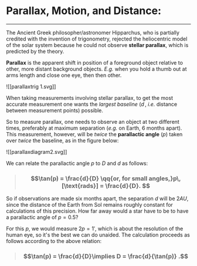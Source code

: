 # Parallax, Motion, and Distance:
***

The Ancient Greek philosopher/astronomer Hipparchus, who is partially credited with the invention of trigonometry, rejected the heliocentric model of the solar system because he could not observe **stellar parallax**, which is predicted by the theory.

**Parallax** is the apparent shift in position of a foreground object relative to other, more distant background objects. *E.g.* when you hold a thumb out at arms length and close one eye, then then other. 

![[parallaxtrig 1.svg]]

When taking measurements involving stellar parallax, to get the most accurate measurement one wants the *largest baseline* ($d\,$, *i.e.* distance between measurement points) possible. 

So to measure parallax, one needs to observe an object at two different times, preferably at maximum separation (*e.g.* on Earth, 6 months apart). This measurement, however, will be *twice* the **parallactic angle** ($p$) taken over *twice* the baseline, as in the figure below:


![[parallaxdiagram2.svg]]

We can relate the parallactic angle $p$ to $D$ and $d$ as follows:


> ### $$\tan(p) = \frac{d}{D} \qq{or, for small angles,}p\,[\text{rads}] = \frac{d}{D}. $$


So if observations are made six months apart, the separation $d$ will be $2AU$, since the distance of the Earth from Sol remains roughly constant for calculations of this precision. How far away would a star have to be to have a parallactic angle of $p=0.5$?

For this $p$, we would measure $2p = 1'$, which is about the resolution of the human eye, so it's the best we can do unaided. The calculation proceeds as follows according to the above relation:

> ### $$\tan(p) = \frac{d}{D}\implies D = \frac{d}{\tan(p)} .$$
